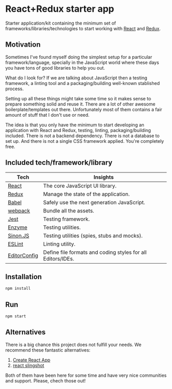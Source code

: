 # React+Redux starter app

Starter application/kit containing the minimum set of frameworks/libraries/technologies to start working with [React](https://reactjs.org/) and [Redux](https://redux.js.org/).

## Motivation

Sometimes I've found myself doing the simplest setup for a particular framework/language, specially in the JavaScript world where these days you have tons of good libraries to help you out.

What do I look for? If we are talking about JavaScript then a testing framework, a linting tool and a packaging/building well-known stablished process.

Setting up all these things might take some time so it makes sense to prepare something solid and reuse it. There are a lot of other awesome boilerplate/templates out there. Unfortunately most of them contains a fair amount of stuff that I don't use or need.

The idea is that you only have the minimum to start developing an application with React and Redux, testing, linting, packaging/building included. There is not a backend dependency. There is not a database to set up. And there is not a single CSS framework applied. You're completely free.

## Included tech/framework/library

Tech | Insights
-----| --------
[React](https://reactjs.org/) | The core JavaScript UI library.
[Redux](https://redux.js.org/) | Manage the state of the application.
[Babel](https://babeljs.io/) | Safely use the next generation JavaScript.
[webpack](https://webpack.js.org/) | Bundle all the assets.
[Jest](https://facebook.github.io/jest/) | Testing framework.
[Enzyme](https://github.com/airbnb/enzyme) | Testing utilities.
[Sinon.JS](http://sinonjs.org/) | Testing utilities (spies, stubs and mocks).
[ESLint](https://eslint.org/) | Linting utility.
[EditorConfig](http://editorconfig.org/) | Define file formats and coding styles for all Editors/IDEs.

## Installation

```bash
npm install
```

## Run

```bash
npm start
```

## Alternatives

There is a big chance this project does not fulfill your needs. We recommend these fantastic alternatives:

1. [Create React App](https://github.com/facebook/create-react-app)
2. [react slingshot](https://github.com/coryhouse/react-slingshot)

Both of them have been here for some time and have very nice communities and support. Please, chech those out!
